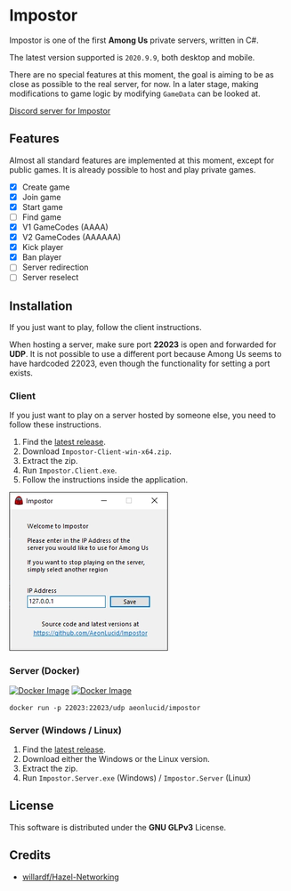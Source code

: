 # Impostor

Impostor is one of the first **Among Us** private servers, written in C#.

The latest version supported is `2020.9.9`, both desktop and mobile.

There are no special features at this moment, the goal is aiming to be as close as possible to the real server, for now. In a later stage, making modifications to game logic by modifying `GameData` can be looked at.

[Discord server for Impostor](https://discord.gg/Mk3w6Tb)

## Features

Almost all standard features are implemented at this moment, except for public games. It is already possible to host and play private games.

- [x] Create game
- [x] Join game
- [x] Start game
- [ ] Find game
- [x] V1 GameCodes (AAAA)
- [x] V2 GameCodes (AAAAAA)
- [x] Kick player
- [x] Ban player
- [ ] Server redirection
- [ ] Server reselect

## Installation

If you just want to play, follow the client instructions.

When hosting a server, make sure port **22023** is open and forwarded for **UDP**. It is not possible to use a different port because Among Us seems to have hardcoded 22023, even though the functionality for setting a port exists.

### Client

If you just want to play on a server hosted by someone else, you need to follow these instructions.

1. Find the [latest release](https://github.com/AeonLucid/Impostor/releases/latest).
2. Download `Impostor-Client-win-x64.zip`.
3. Extract the zip.
4. Run `Impostor.Client.exe`.
5. Follow the instructions inside the application.

![Client](docs/images/client.jpg)

### Server (Docker)

[![Docker Image](https://img.shields.io/docker/v/aeonlucid/impostor?sort=semver)](https://hub.docker.com/repository/docker/aeonlucid/impostor)
[![Docker Image](https://img.shields.io/docker/v/aeonlucid/impostor/edge)](https://hub.docker.com/repository/docker/aeonlucid/impostor)

```
docker run -p 22023:22023/udp aeonlucid/impostor
```

### Server (Windows / Linux)

1. Find the [latest release](https://github.com/AeonLucid/Impostor/releases/latest).
2. Download either the Windows or the Linux version.
3. Extract the zip.
4. Run `Impostor.Server.exe` (Windows) / `Impostor.Server` (Linux)

## License

This software is distributed under the **GNU GLPv3** License.

## Credits

- [willardf/Hazel-Networking](https://github.com/willardf/Hazel-Networking)